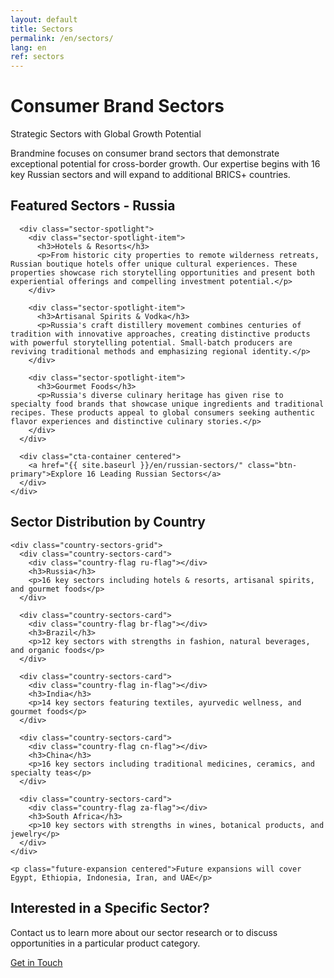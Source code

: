 ```yaml
---
layout: default
title: Sectors
permalink: /en/sectors/
lang: en
ref: sectors
---
```


<!-- Hero Panel -->
<div class="full-width-panel hero-panel">
  <div class="panel-content centered">
    <h1>Consumer Brand Sectors</h1>
    <p class="hero-subtitle">Strategic Sectors with Global Growth Potential</p>
  </div>
</div>

<!-- Introduction Panel -->
<div class="full-width-panel light-panel">
  <div class="panel-content">
    <p class="lead-text">Brandmine focuses on consumer brand sectors that demonstrate exceptional potential for cross-border growth. Our expertise begins with 16 key Russian sectors and will expand to additional BRICS+ countries.</p>
  </div>
</div>

<!-- Featured Sectors Panel -->
<div class="full-width-panel solution-panel">
  <div class="panel-content">
    <div class="content-card">
      <h2>Featured Sectors - Russia</h2>
      
      <div class="sector-spotlight">
        <div class="sector-spotlight-item">
          <h3>Hotels & Resorts</h3>
          <p>From historic city properties to remote wilderness retreats, Russian boutique hotels offer unique cultural experiences. These properties showcase rich storytelling opportunities and present both experiential offerings and compelling investment potential.</p>
        </div>
        
        <div class="sector-spotlight-item">
          <h3>Artisanal Spirits & Vodka</h3>
          <p>Russia's craft distillery movement combines centuries of tradition with innovative approaches, creating distinctive products with powerful storytelling potential. Small-batch producers are reviving traditional methods and emphasizing regional identity.</p>
        </div>
        
        <div class="sector-spotlight-item">
          <h3>Gourmet Foods</h3>
          <p>Russia's diverse culinary heritage has given rise to specialty food brands that showcase unique ingredients and traditional recipes. These products appeal to global consumers seeking authentic flavor experiences and distinctive culinary stories.</p>
        </div>
      </div>
      
      <div class="cta-container centered">
        <a href="{{ site.baseurl }}/en/russian-sectors/" class="btn-primary">Explore 16 Leading Russian Sectors</a>
      </div>
    </div>
  </div>
</div>

<!-- Country Distribution Panel -->
<div class="full-width-panel light-panel">
  <div class="panel-content">
    <h2>Sector Distribution by Country</h2>
    
    <div class="country-sectors-grid">
      <div class="country-sectors-card">
        <div class="country-flag ru-flag"></div>
        <h3>Russia</h3>
        <p>16 key sectors including hotels & resorts, artisanal spirits, and gourmet foods</p>
      </div>
      
      <div class="country-sectors-card">
        <div class="country-flag br-flag"></div>
        <h3>Brazil</h3>
        <p>12 key sectors with strengths in fashion, natural beverages, and organic foods</p>
      </div>
      
      <div class="country-sectors-card">
        <div class="country-flag in-flag"></div>
        <h3>India</h3>
        <p>14 key sectors featuring textiles, ayurvedic wellness, and gourmet foods</p>
      </div>
      
      <div class="country-sectors-card">
        <div class="country-flag cn-flag"></div>
        <h3>China</h3>
        <p>16 key sectors including traditional medicines, ceramics, and specialty teas</p>
      </div>
      
      <div class="country-sectors-card">
        <div class="country-flag za-flag"></div>
        <h3>South Africa</h3>
        <p>10 key sectors with strengths in wines, botanical products, and jewelry</p>
      </div>
    </div>
    
    <p class="future-expansion centered">Future expansions will cover Egypt, Ethiopia, Indonesia, Iran, and UAE</p>
  </div>
</div>

<!-- Contact CTA Panel -->
<div class="full-width-panel cta-panel">
  <div class="panel-content centered">
    <h2>Interested in a Specific Sector?</h2>
    <p>Contact us to learn more about our sector research or to discuss opportunities in a particular product category.</p>
    <a href="{{ site.baseurl }}/{{ page.lang }}/about/#contact" class="btn-secondary">Get in Touch</a>
  </div>
</div>